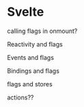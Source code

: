 # Svelte



calling flags in onmount?

Reactivity and flags

Events and flags

Bindings and flags

flags and stores

actions??